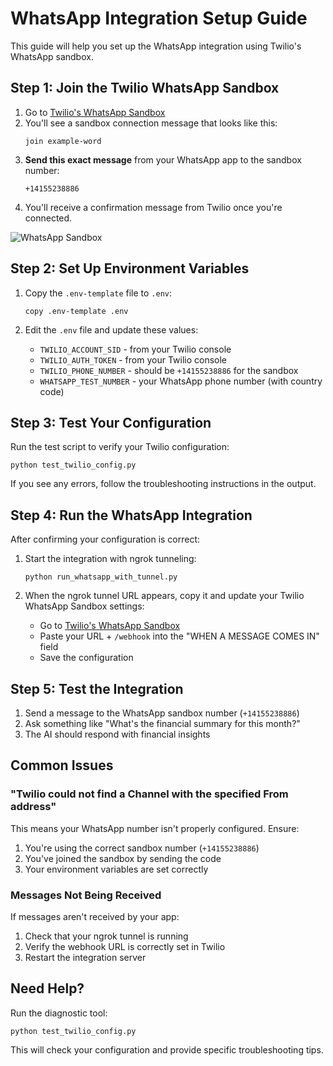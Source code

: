 # WhatsApp Integration Setup Guide

This guide will help you set up the WhatsApp integration using Twilio's WhatsApp sandbox.

## Step 1: Join the Twilio WhatsApp Sandbox

1. Go to [Twilio's WhatsApp Sandbox](https://www.twilio.com/console/sms/whatsapp/sandbox)
2. You'll see a sandbox connection message that looks like this:
   ```
   join example-word
   ```
3. **Send this exact message** from your WhatsApp app to the sandbox number:
   ```
   +14155238886
   ```
4. You'll receive a confirmation message from Twilio once you're connected.

![WhatsApp Sandbox](https://assets.twilio.com/images/twilio-docs/whatsapp-sandbox.png)

## Step 2: Set Up Environment Variables

1. Copy the `.env-template` file to `.env`:
   ```
   copy .env-template .env
   ```

2. Edit the `.env` file and update these values:
   - `TWILIO_ACCOUNT_SID` - from your Twilio console
   - `TWILIO_AUTH_TOKEN` - from your Twilio console
   - `TWILIO_PHONE_NUMBER` - should be `+14155238886` for the sandbox
   - `WHATSAPP_TEST_NUMBER` - your WhatsApp phone number (with country code)

## Step 3: Test Your Configuration

Run the test script to verify your Twilio configuration:

```
python test_twilio_config.py
```

If you see any errors, follow the troubleshooting instructions in the output.

## Step 4: Run the WhatsApp Integration

After confirming your configuration is correct:

1. Start the integration with ngrok tunneling:
   ```
   python run_whatsapp_with_tunnel.py
   ```

2. When the ngrok tunnel URL appears, copy it and update your Twilio WhatsApp Sandbox settings:
   - Go to [Twilio's WhatsApp Sandbox](https://www.twilio.com/console/sms/whatsapp/sandbox)
   - Paste your URL + `/webhook` into the "WHEN A MESSAGE COMES IN" field
   - Save the configuration

## Step 5: Test the Integration

1. Send a message to the WhatsApp sandbox number (`+14155238886`)
2. Ask something like "What's the financial summary for this month?"
3. The AI should respond with financial insights

## Common Issues

### "Twilio could not find a Channel with the specified From address"

This means your WhatsApp number isn't properly configured. Ensure:
1. You're using the correct sandbox number (`+14155238886`)
2. You've joined the sandbox by sending the code
3. Your environment variables are set correctly

### Messages Not Being Received

If messages aren't received by your app:
1. Check that your ngrok tunnel is running
2. Verify the webhook URL is correctly set in Twilio
3. Restart the integration server

## Need Help?

Run the diagnostic tool:
```
python test_twilio_config.py
```

This will check your configuration and provide specific troubleshooting tips. 
